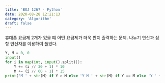 ```yaml
---
title: 'BOJ 1267 - Python'
date: 2020-08-28 12:21:13
category: 'Algorithm'
draft: false
---
```

휴대폰 요금제 2개가 있을 떄 어떤 요금제가 더욱 싼지 출력하는 문제. 나누기 연산과 삼항 연산자를 이용하여 풀었다.
```python
Y, M = 0, 0
input()
for i in map(int, input().split()):
    Y += (i // 30 + 1) * 10
    M += (i // 60 + 1) * 15
print('M ' + str(M) if Y > M else 'Y M ' + str(M) if Y == M else 'Y ' + str(Y))

```